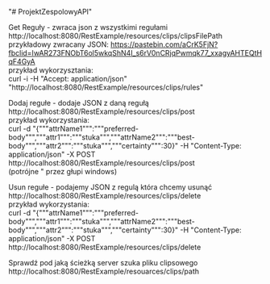 "# ProjektZespolowyAPI"

Get Reguły - zwraca json z wszystkimi regułami  
http://localhost:8080/RestExample/resources/clips/clipsFilePath  
przykładowy zwracany JSON: https://pastebin.com/aCrK5FjN?fbclid=IwAR273FNObT6ol5wkqShN4I_s6rV0nCRjqPwmqk77_xxagyAHTEQtHqF4GyA  
przykład wykorzysztania:  
curl -i -H "Accept: application/json" "http://localhost:8080/RestExample/resources/clips/rules"  
  
Dodaj regułe - dodaje JSON z daną regułą   
http://localhost:8080/RestExample/resources/clips/post  
przykład wykorzystania:  
curl -d "{"""attrName1""":"""preferred-body""","""attr1""":"""stuka""","""attrName2""":"""best-body""","""attr2""":"""stuka""","""certainty""":30}" -H "Content-Type: application/json" -X POST   http://localhost:8080/RestExample/resources/clips/post  
(potrójne " przez głupi windows)  
  
Usun regułe - podajemy JSON z regulą która chcemy usunąć  
http://localhost:8080/RestExample/resources/clips/delete  
przykład wykorzystania:  
curl -d "{"""attrName1""":"""preferred-body""","""attr1""":"""stuka""","""attrName2""":"""best-body""","""attr2""":"""stuka""","""certainty""":30}" -H "Content-Type: application/json" -X POST   http://localhost:8080/RestExample/resources/clips/delete  
  
Sprawdź pod jaką ścieżką server szuka pliku clipsowego  
http://localhost:8080/RestExample/resouarces/clips/path  
